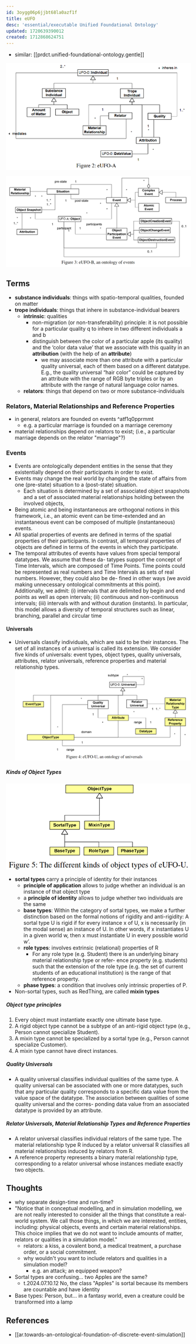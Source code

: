```yaml
---
id: 3oygg06p6jjbt68la0azf1f
title: eUFO
desc: 'essential/executable Unified Foundational Ontology'
updated: 1720639390012
created: 1712868624751
---
```


- similar: [[prdct.unified-foundational-ontology.gentle]]

![](/assets/images/2024-04-17-11-23-06.png)

![](/assets/images/2024-04-17-11-22-46.png)


## Terms

- **substance individuals**: things with spatio-temporal qualities, founded on matter
- **trope individuals**: things that inhere in substance-individual bearers
  - **intrinsic**: qualities
    - non-migration (or non-transferability) principle: it is not possible for a particular quality q to inhere in two different individuals a and b
    - distinguish between the color of a particular apple (its quality) and the ‘color data value’ that we associate with this quality in an **attribution** (with the help of an **attribute**)
      - we may associate more than one attribute with a particular quality universal, each of them based on a different datatype. E.g., the quality universal “hair color” could be captured by an attribute with the range of RGB byte triples or by an attribute with the range of natural language color names. 
  - **relators**: things that depend on two or more substance-individuals

### Relators, Material Relationships and Reference Properties

- in general, relators are founded on events ^atf1q0pprmmt
  - e.g. a particular marriage is founded on a marriage ceremony
- material relationships depend on relators to exist; (i.e., a particular marriage depends on the relator "marriage"?)

### Events

- Events are ontologically dependent entities in the sense that they existentially depend on their participants in order to exist.
- Events may change the real world by changing the state of affairs from one (pre-state) situation to a (post-state) situation.
  - Each situation is determined by a set of associated object snapshots and a set of associated material relationships holding between the involved objects, 
- Being atomic and being instantaneous are orthogonal notions in this framework, i.e., an atomic event can be time-extended and an instantaneous event can be composed of multiple (instantaneous) events.
- All spatial properties of events are defined in terms of the spatial properties of their participants. In contrast, all temporal properties of objects are defined in terms of the events in which they participate.
- The temporal attributes of events have values from special temporal datatypes. We assume that these da- tatypes support the concept of Time Intervals, which are composed of Time Points. Time points could be represented as real numbers and Time Intervals as sets of real numbers. However, they could also be de- fined in other ways (we avoid making unnecessary ontological commitments at this point). Additionally, we admit: (i) intervals that are delimited by begin and end points as well as open intervals; (ii) continuous and non-continuous intervals; (iii) intervals with and without duration (instants). In particular, this model allows a diversity of temporal structures such as linear, branching, parallel and circular time

#### Universals

- Universals classify individuals, which are said to be their instances. The set of all instances of a universal
is called its extension. We consider five kinds of universals: event types, object types, quality universals,
attributes, relator universals, reference properties and material relationship types.
![](/assets/images/2024-04-17-11-29-15.png)

##### Kinds of Object Types


![](/assets/images/2024-04-17-11-36-55.png)


- **sortal types** carry a principle of identity for
their instances
  - **principle of application** allows to judge whether an individual is an instance of that object type
  - a **principle of identity** allows to judge whether two individuals are the same
  - **base types**: Within the category of sortal types, we make a further distinction based on the formal notions of rigidity and anti-rigidity: A sortal type U is rigid if for every instance x of U, x is necessarily (in the modal sense) an instance of U. In other words, if x instantiates U in a given world w, then x must instantiate U in every possible world w’.
  - **role types**: involves extrinsic (relational) properties of R
    - For any role type (e.g. Student) there is an underlying binary material relationship type or refer- ence property (e.g. students) such that the extension of the role type (e.g. the set of current students of an educational institution) is the range of that reference property.
  - **phase types**: a condition that involves only intrinsic properties of P.
- Non-sortal types, such as RedThing, are called **mixin types**

##### Object type principles

1. Every object must instantiate exactly one ultimate base type.
2. A rigid object type cannot be a subtype of an anti-rigid object type (e.g., Person cannot specialize
Student).
3. A mixin type cannot be specialized by a sortal type (e.g., Person cannot specialize Customer).
4. A mixin type cannot have direct instances.

##### Quality Universals

- A quality universal classifies individual qualities of the same type. A quality universal can be associated with one or more datatypes, such that any particular quality corresponds to a specific data value from the value space of the datatype. The association between qualities of some quality universal and the corres- ponding data value from an associated datatype is provided by an attribute.

##### Relator Universals, Material Relationship Types and Reference Properties

- A relator universal classifies individual relators of the same type. The material relationship type R induced by a relator universal R classifies all material relationships induced by relators from R.
- A reference property represents a binary material relationship type, corresponding to a relator universal whose instances mediate exactly two objects.

## Thoughts

- why separate design-time and run-time?
- "Notice that in conceptual modelling, and in simulation modelling, we are not really interested to consider all the things that constitute a real-world system. We call those things, in which we are interested, entities, including: physical objects, events and certain material relationships. This choice implies that we do not want to include amounts of matter, relators or qualities in a simulation model."
  - relators: a kiss, a covalent bond, a medical treatment, a purchase order, or a social commitment.
  - why wouldn't you want to include relators and qualities in a simulation model?
    - e.g. an attack; an equipped weapon?
- Sortal types are confusing... two Apples are the same?
  - t.2024.07.10.12 No, the class "Apples" is sortal because its members are countable and have identity
- Base types: Person, but... in a fantasy world, even a creature could be transformed into a lamp
  

## References

- [[ar.towards-an-ontological-foundation-of-discrete-event-simulation]]
